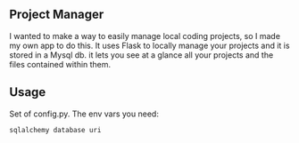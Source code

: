 ## Project Manager

I wanted to make a way to easily manage local coding projects, so I made my own app to do this. It uses Flask to locally manage your projects and it is stored in a Mysql db. it lets you see at a glance all your projects and the files contained within them.

## Usage

Set of config.py. The env vars you need:

`sqlalchemy database uri`